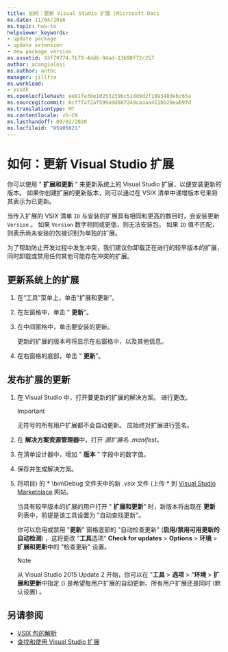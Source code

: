 ```yaml
---
title: 如何：更新 Visual Studio 扩展 |Microsoft Docs
ms.date: 11/04/2016
ms.topic: how-to
helpviewer_keywords:
- update package
- update extension
- new package version
ms.assetid: 93f79774-7b79-4dd6-94ad-13698f72c257
author: acangialosi
ms.author: anthc
manager: jillfra
ms.workload:
- vssdk
ms.openlocfilehash: ee81fe30e10253239bc51dd9d2f199340debc65a
ms.sourcegitcommit: 6cfffa72af599a9d667249caaaa411bb28ea69fd
ms.translationtype: MT
ms.contentlocale: zh-CN
ms.lasthandoff: 09/02/2020
ms.locfileid: "85905621"
---
```

# <a name="how-to-update-a-visual-studio-extension"></a>如何：更新 Visual Studio 扩展
你可以使用 " **扩展和更新** " 来更新系统上的 Visual Studio 扩展，以便安装更新的版本。 如果你创建扩展的更新版本，则可以通过在 VSIX 清单中递增版本号来将其表示为已更新。

 当传入扩展的 VSIX 清单 `ID` 与安装的扩展具有相同和更高的数目时，会安装更新 `Version` 。 如果 `Version` 数字相同或更低，则无法安装包。 如果 `ID` 值不匹配，则表示尚未安装的包被识别为单独的扩展。

 为了帮助防止开发过程中发生冲突，我们建议你卸载正在进行的较早版本的扩展，同时卸载或禁用任何其他可能存在冲突的扩展。

## <a name="to-update-an-extension-on-your-system"></a>更新系统上的扩展

1. 在“工具”菜单上，单击“扩展和更新”。

2. 在左窗格中，单击 " **更新**"。

3. 在中间窗格中，单击要安装的更新。

     更新的扩展的版本号将显示在右窗格中，以及其他信息。

4. 在右窗格的底部，单击 " **更新**"。

## <a name="to-publish-an-update-of-an-extension"></a>发布扩展的更新

1. 在 Visual Studio 中，打开要更新的扩展的解决方案。 进行更改。

    > [!IMPORTANT]
    > 无符号的所有用户扩展都不会自动更新。 应始终对扩展进行签名。

2. 在 **解决方案资源管理器**中，打开 *源扩展名 .manifest*。

3. 在清单设计器中，增加 " **版本** " 字段中的数字值。

4. 保存并生成解决方案。

5. 将项目) 的 * \bin\Debug 文件夹中的新 *.vsix* 文件 (上传 \* 到 [Visual Studio Marketplace](https://marketplace.visualstudio.com/vs) 网站。

     当具有较早版本的扩展的用户打开 " **扩展和更新**" 时，新版本将出现在 **更新** 列表中，前提是该工具设置为 "自动查找更新"。

     你可以启用或禁用 "**更新**" 窗格底部的 "自动检查更新" (**启用/禁用可用更新的自动检测**) ，这将更改 "**工具**选项" **Check for updates**  >  **Options**  >  **环境**  >  **扩展和更新**中的 "检查更新" 设置。

    > [!NOTE]
    > 从 Visual Studio 2015 Update 2 开始，你可以在 "**工具**  >  **选项**  >  "**环境**  >  **扩展和更新**中指定 () 是希望每用户扩展的自动更新、所有用户扩展还是同时 (默认设置) 。

## <a name="see-also"></a>另请参阅
- [VSIX 包的解析](../extensibility/anatomy-of-a-vsix-package.md)
- [查找和使用 Visual Studio 扩展](../ide/finding-and-using-visual-studio-extensions.md)
